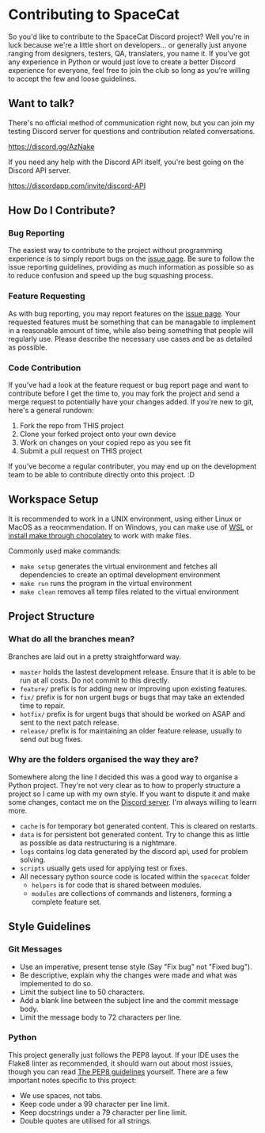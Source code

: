 # Contributing to SpaceCat

So you'd like to contribute to the SpaceCat Discord project? Well you're in luck because we're a little short on developers... or generally just anyone ranging from designers, testers, QA, translaters, you name it. If you've got any experience in Python or would just love to create a better Discord experience for everyone, feel free to join the club so long as you're willing to accept the few and loose guidelines.

## Want to talk?
There's no official method of communication right now, but you can join my testing Discord server for questions and contribution related conversations.

https://discord.gg/AzNake

If you need any help with the Discord API itself, you're best going on the Discord API server.

https://discordapp.com/invite/discord-API


## How Do I Contribute?

### Bug Reporting
The easiest way to contribute to the project without programming experience is to simply report bugs on the [issue page](https://gitlab.com/Mizarc/spacecat-discord-bot/-/issues). Be sure to follow the issue reporting guidelines, providing as much information as possible so as to reduce confusion and speed up the bug squashing process.

### Feature Requesting
As with bug reporting, you may report features on the [issue page](https://gitlab.com/Mizarc/spacecat-discord-bot/-/issues). Your requested features must be something that can be managable to implement in a reasonable amount of time, while also being something that people will regularly use. Please describe the necessary use cases and be as detailed as possible.

### Code Contribution
If you've had a look at the feature request or bug report page and want to contribute before I get the time to, you may fork the project and send a merge request to potentially have your changes added. If you're new to git, here's a general rundown:

1. Fork the repo from THIS project
2. Clone your forked project onto your own device
3. Work on changes on your copied repo as you see fit
4. Submit a pull request on THIS project

If you've become a regular contributer, you may end up on the development team to be able to contribute directly onto this project. :D


## Workspace Setup
It is recommended to work in a UNIX environment, using either Linux or MacOS as a reocmmendation. If on Windows, you can make use of [WSL](https://docs.microsoft.com/en-us/windows/wsl/install-win10) or [install make through chocolatey](https://chocolatey.org/packages/make) to work with make files.

Commonly used make commands:
- `make setup` generates the virtual environment and fetches all dependencies to create an optimal development environment
- `make run` runs the program in the virtual environment
- `make clean` removes all temp files related to the virtual environment


## Project Structure

### What do all the branches mean?
Branches are laid out in a pretty straightforward way.
- `master` holds the lastest development release. Ensure that it is able to be run at all costs. Do not commit to this directly.
- `feature/` prefix is for adding new or improving upon existing features.
- `fix/` prefix is for non urgent bugs or bugs that may take an extended time to repair.
- `hotfix/` prefix is for urgent bugs that should be worked on ASAP and sent to the next patch release.
- `release/` prefix is for maintaining an older feature release, usually to send out bug fixes.

### Why are the folders organised the way they are?
Somewhere along the line I decided this was a good way to organise a Python project. They're not very clear as to how to properly structure a project so I came up with my own style. If you want to dispute it and make some changes, contact me on the [Discord server](https://discord.gg/AzNake). I'm always willing to learn more.
- `cache` is for temporary bot generated content. This is cleared on restarts.
- `data` is for persistent bot generated content. Try to change this as little as possible as data restructuring is a nightmare.
- `logs` contains log data generated by the discord api, used for problem solving.
- `scripts` usually gets used for applying test or fixes.
- All necessary python source code is located within the `spacecat` folder
  - `helpers` is for code that is shared between modules.
  - `modules` are collections of commands and listeners, forming a complete feature set.


## Style Guidelines

### Git Messages
- Use an imperative, present tense style (Say "Fix bug" not "Fixed bug").
- Be descriptive, explain why the changes were made and what was implemented to do so.
- Limit the subject line to 50 characters.
- Add a blank line between the subject line and the commit message body.
- Limit the message body to 72 characters per line.

### Python
This project generally just follows the PEP8 layout. If your IDE uses the 
Flake8 linter as recommended, it should warn out about most issues, though you 
can read [The PEP8 guidelines](https://www.python.org/dev/peps/pep-0008/) 
yourself. There are a few important notes specific to this project:
- We use spaces, not tabs.
- Keep code under a 99 character per line limit.
- Keep docstrings under a 79 character per line limit.
- Double quotes are utilised for all strings.